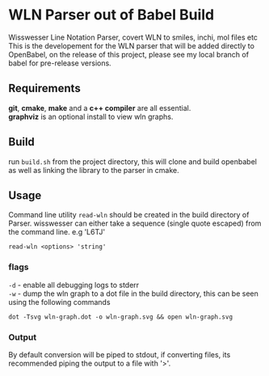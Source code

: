 # WLN Parser out of Babel Build

Wisswesser Line Notation Parser, covert WLN to smiles, inchi, mol files etc
This is the developement for the WLN parser that will be added directly to OpenBabel, 
on the release of this project, please see my local branch of babel for pre-release versions. 

## Requirements

**git**, **cmake**, **make** and a **c++ compiler** are all essential. <br>
**graphviz** is an optional install to view wln graphs. 

## Build

run `build.sh` from the project directory, this will clone and build openbabel as well as linking
the library to the parser in cmake. 


## Usage

Command line utility `read-wln` should be created in the build directory of Parser. wisswesser can either take a sequence (single quote escaped) from the command line. e.g 'L6TJ'

```
read-wln <options> 'string'
```

### flags

`-d` - enable all debugging logs to stderr<br>
`-w` - dump the wln graph to a dot file in the build directory, this can be seen using the following commands

```
dot -Tsvg wln-graph.dot -o wln-graph.svg && open wln-graph.svg
```

### Output
By default conversion will be piped to stdout, if converting files, its recommended piping the output to a file with '>'. 


